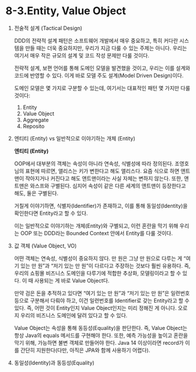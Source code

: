 # 8-3.Entity, Value Object

1.  전술적 설계 (Tactical Design)

    DDD의 전략적 설계 패턴은 소프트웨어 개발에서 매우 중요하고, 특히 커다란 시스템을 만들 때는 더욱 중요하지만, 우리가 지금 다룰 수 있는 주제는 아니다. 우리는 여기서 매우 작은 규모의 설계 및 코드 작성 문제만 다룰 것이다.

    전략적 설계, 보편 언어를 통해 도메인 모델을 발견했을 것이고, 우리는 이를 설계와 코드에 반영할 수 있다. 이게 바로 모델 주도 설계(Model Driven Design)이다.

    도메인 모델은 몇 가지로 구분할 수 있는데, 여기서는 대표적인 패턴 몇 가지만 다룰 것이다:

    1. Entity
    2. Value Object
    3. Aggregate
    4. Reposito
2.  엔티티 (Entity) vs 일반적으로 이야기하는 개체 (Entity)

    **엔티티 (Entity)**

    OOP에서 대부분의 객체는 속성이 아니라 연속성, 식별성에 따라 정의된다. 조영호님의 표현에 따르면, 앨리스는 키가 변한다고 해도 앨리스다. 요즘 식으로 하면 앤트맨이 작아지거나 커진다고 해도 앤트맨이라는 사실 자체는 변하지 않는다. 또한, 앤트맨은 와스프와 구별된다. 심지어 속성이 같은 다른 세계의 앤트맨이 등장한다고 해도, 둘은 구별된다.

    거칠게 이야기하면, 식별자(Identifier)가 존재하고, 이를 통해 동일성(Identity)을 확인한다면 Entity라고 할 수 있다.

    이는 일반적으로 이야기하는 개체(Entity)와 구별되고, 이런 혼란을 막기 위해 우리는 OOP 또는 DDD라는 Bounded Context 안에서 Entity를 다룰 것이다.&#x20;



3.  값 객체 (Value Object, VO)

    어떤 객체는 연속성, 식별성이 중요하지 않다. 만 원은 그냥 만 원으로 다루는 게 “여기 있는 만 원”과 “저기 있는 만 원”이 다르다고 주장하는 것보다 훨씬 유용하다. 즉, 우리의 쇼핑몰 비즈니스 도메인을 다루기에 적합한 추상화, 모델링이라고 할 수 있다. 이 때 사용되는 게 바로 Value Object다.

    만약 검은 돈을 추적하고 있다면 “여기 있는 만 원”과 “저기 있는 만 원”은 일련번호 등으로 구분해서 다뤄야 하고, 이건 일련번호를 Identifier로 갖는 Entity라고 할 수 있다. 즉, 어떤 것이 Entity인지 Value Object인지는 미리 정해진 게 아니다. 오로지 우리의 비즈니스 도메인에 달려 있다고 할 수 있다.

    Value Object는 속성을 통해 동등성(Equality)을 판단한다. 즉, Value Object는 항상 Java의 equals 메서드를 구현해야 한다. 또한, 예측 가능성을 높이고 혼란을 막기 위해, 가능하면 불변 객체로 만들어야 한다. Java 14 이상이라면 record가 이를 간단히 지원한다(다만, 아직은 JPA와 함께 사용하기 어렵다).
4. 동일성(Identity)과 동등성(Equality)
